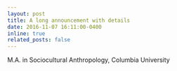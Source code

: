 ```yaml
---
layout: post
title: A long announcement with details
date: 2016-11-07 16:11:00-0400
inline: true
related_posts: false
---
```

M.A. in Sociocultural Anthropology, Columbia University
